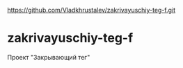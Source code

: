 https://github.com/Vladkhrustalev/zakrivayuschiy-teg-f.git
# zakrivayuschiy-teg-f
Проект "Закрывающий тег"
